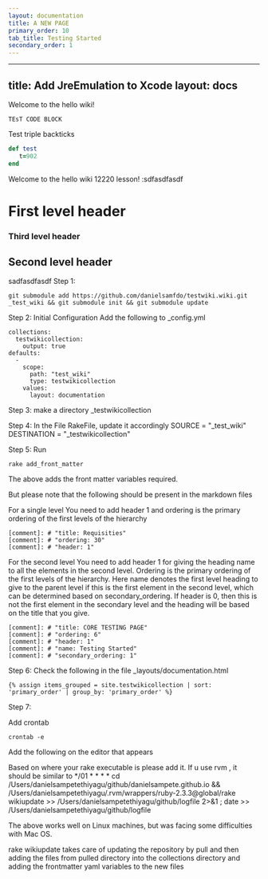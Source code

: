 ```yaml
---
layout: documentation
title: A NEW PAGE
primary_order: 10
tab_title: Testing Started
secondary_order: 1
---
```


---
title: Add JreEmulation to Xcode
layout: docs
---




[comment]: # "title: A NEW PAGE"
[comment]: # "ordering: 10"
[comment]: # "header: 1"  

Welcome to the hello wiki!

`TEsT CODE BLOCK`

Test triple backticks
```ruby
def test
   t=902
end
```

Welcome to the hello wiki 12220 lesson! :sdfasdfasdf
# First level header

### Third level header    ###

## Second level header ######

sadfasdfasdf
Step 1:
```
git submodule add https://github.com/danielsamfdo/testwiki.wiki.git _test_wiki && git submodule init && git submodule update
```

Step 2:
Initial Configuration
Add the following to _config.yml

```
collections:
  testwikicollection:
    output: true
defaults:
  - 
    scope:
      path: "test_wiki"
      type: testwikicollection
    values:
      layout: documentation
```

Step 3:
make a directory _testwikicollection

Step 4:
In the File RakeFile, update it accordingly 
SOURCE = "_test_wiki" 
DESTINATION = "_testwikicollection"

Step 5:
Run

```
rake add_front_matter
```

The above adds the front matter variables required.

But please note that the following should be present in the markdown files
 
For a single level You need to add header 1 and ordering is the primary ordering of the first levels of the hierarchy
```
[comment]: # "title: Requisities"
[comment]: # "ordering: 30"
[comment]: # "header: 1"
```
For the second level You need to add header 1 for giving the heading name to all the elements in the second level. Ordering is the primary ordering of the first levels of the hierarchy. Here name denotes the first level heading to give to the parent level if this is the first element in the second level, which can be determined based on secondary_ordering. If header is 0, then this is not the first element in the secondary level and the heading will be based on the title that you give.

```
[comment]: # "title: CORE TESTING PAGE"
[comment]: # "ordering: 6"
[comment]: # "header: 1"
[comment]: # "name: Testing Started" 
[comment]: # "secondary_ordering: 1"
```


Step 6:
Check the following in the file _layouts/documentation.html

```
{% assign items_grouped = site.testwikicollection | sort: 'primary_order' | group_by: 'primary_order' %}
```

Step 7:

Add crontab

```
crontab -e
```
Add the following on the editor that appears

Based on where your rake executable is please add it. If u use rvm , it should be similar to 
*/01 * * * * cd /Users/danielsampetethiyagu/github/danielsampete.github.io && /Users/danielsampetethiyagu/.rvm/wrappers/ruby-2.3.3@global/rake wikiupdate >> /Users/danielsampetethiyagu/github/logfile 2>&1 ; date >> /Users/danielsampetethiyagu/github/logfile

The above works well on Linux machines, but was facing some difficulties with Mac OS.

rake wikiupdate takes care of updating the repository by pull and then adding the files from pulled directory into the collections directory and adding the frontmatter yaml variables to the new files
